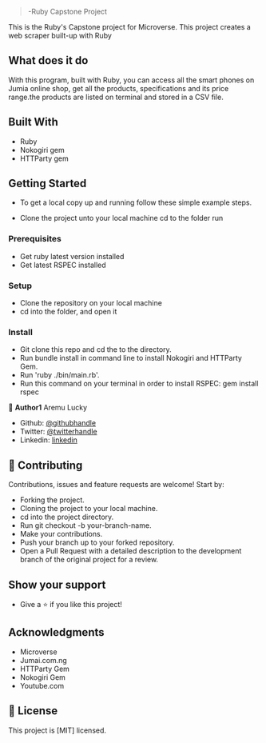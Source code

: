 >-Ruby Capstone Project

This is the Ruby's Capstone project for Microverse. This project creates a web scraper built-up with Ruby

## What does it do

With this program, built with Ruby, you can access all the smart phones on Jumia online shop, get all the products, specifications and its price range.the products are listed on terminal and stored in a CSV file.

## Built With
- Ruby
- Nokogiri gem
- HTTParty gem

## Getting Started

- To get a local copy up and running follow these simple example steps.

- Clone the project unto your local machine cd to the folder run

### Prerequisites

- Get ruby latest version installed
- Get latest RSPEC installed

### Setup

- Clone the repository on your local machine
- cd into the folder, and open it

### Install

- Git clone this repo and cd the to the directory.
- Run bundle install in command line to install Nokogiri and HTTParty Gem.
- Run 'ruby ./bin/main.rb'.
- Run this command on your terminal in order to install RSPEC: gem install rspec

👤 **Author1**
  Aremu Lucky

- Github: [@githubhandle](https://github.com/Luckyaremu)
- Twitter: [@twitterhandle](@luckyaremu)
- Linkedin: [linkedin](https://www.linkedin.com/in/lucky-aremu-24807a145/)


## 🤝 Contributing
Contributions, issues and feature requests are welcome! Start by:

- Forking the project.
- Cloning the project to your local machine.
- cd into the project directory.
- Run git checkout -b your-branch-name.
- Make your contributions.
- Push your branch up to your forked repository.
- Open a Pull Request with a detailed description to the development branch of the original project for a review.

## Show your support

- Give a ⭐️ if you like this project!

## Acknowledgments

- Microverse
- Jumai.com.ng
- HTTParty Gem
- Nokogiri Gem
- Youtube.com

## 📝 License

This project is [MIT] licensed.